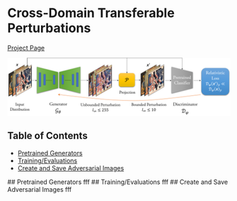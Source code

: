 # Cross-Domain Transferable Perturbations 
[Project Page](https://muzammal-naseer.github.io/Cross-domain-perturbations/)

![Learning Algo](/assets/cross_distribution.png)
## Table of Contents  
* [Pretrained Generators](#generators)  
* [Training/Evaluations](#train_eval)
* [Create and Save Adversarial Images](#create_save)
<a name="generators"/>
## Pretrained Generators
fff
<a name="train_eval"/>
## Training/Evaluations
fff
<a name="create_save"/>
## Create and Save Adversarial Images
fff
